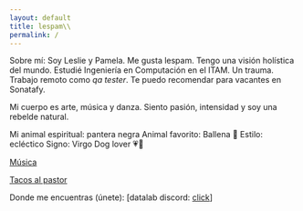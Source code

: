 ```yaml
---
layout: default
title: lespam\\
permalink: /
---
```


Sobre mí: 
Soy Leslie y Pamela. Me gusta lespam. Tengo una visión holística del mundo.
Estudié Ingeniería en Computación en el ITAM. Un trauma.
Trabajo remoto como *qa tester*. Te puedo recomendar para vacantes en Sonatafy.

Mi cuerpo es arte, música y danza. Siento pasión, intensidad y soy una rebelde natural.

Mi animal espiritual: pantera negra
Animal favorito: Ballena 🐳
Estilo: ecléctico
Signo: Virgo
Dog lover 💗🐾


[Música](cancion-del-mes)
  
[Tacos al pastor](tacos)

  
Donde me encuentras (únete): [datalab discord: [click](https://disboard.org/es/server/815267811408347166)]
